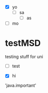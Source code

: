 - [x] yo
  - [ ] sa
    - [ ] as
- [ ] mo

# testMSD

testing stuff for uni


- [ ] test
- [x] hi


'java.important'
